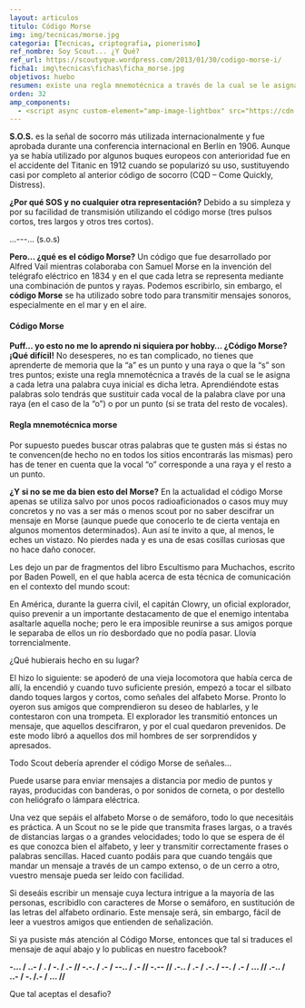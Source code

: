 ```yaml
---
layout: articulos
titulo: Código Morse
img: img/tecnicas/morse.jpg
categoria: [Tecnicas, criptografia, pionerismo]
ref_nombre: Soy Scout... ¿Y Qué?
ref_url: https://scoutyque.wordpress.com/2013/01/30/codigo-morse-i/
ficha1: img\tecnicas\fichas\ficha_morse.jpg
objetivos: huebo
resumen: existe una regla mnemotécnica a través de la cual se le asigna a cada letra una palabra cuya inicial es dicha letra. Aprendiéndote estas palabras solo tendrás que sustituir...
orden: 32
amp_components:
  - <script async custom-element="amp-image-lightbox" src="https://cdn.ampproject.org/v0/amp-image-lightbox-0.1.js"></script>
---
```

**S.O.S.** es la señal de socorro más utilizada internacionalmente y fue aprobada durante una conferencia internacional en Berlín en 1906. Aunque ya se había utilizado por algunos buques europeos con anterioridad fue en el accidente del Titanic en 1912 cuando se popularizó su uso, sustituyendo casi por completo al anterior código de socorro (CQD – Come Quickly, Distress).

**¿Por qué SOS y no cualquier otra representación?** Debido a su simpleza y por su facilidad de transmisión utilizando el código morse (tres pulsos cortos, tres largos y otros tres cortos).

...---... (s.o.s)

**Pero… ¿qué es el código Morse?** Un código que fue desarrollado por Alfred Vail mientras colaboraba con Samuel Morse en la invención del telégrafo eléctrico en 1834 y en el que cada letra se representa mediante una combinación de puntos y rayas. Podemos escribirlo, sin embargo, el **código Morse** se ha utilizado sobre todo para transmitir mensajes sonoros, especialmente en el mar y en el aire.

#### Código Morse

**Puff… yo esto no me lo aprendo ni siquiera por hobby… ¿Código Morse? ¡Qué difícil!** No desesperes, no es tan complicado, no tienes que aprenderte de memoria que la “a” es un punto y una raya o que la “s” son tres puntos; existe una regla mnemotécnica a través de la cual se le asigna a cada letra una palabra cuya inicial es dicha letra. Aprendiéndote estas palabras solo tendrás que sustituir cada vocal de la palabra clave por una raya (en el caso de la “o”) o por un punto (si se trata del resto de vocales).

#### Regla mnemotécnica morse

Por supuesto puedes buscar otras palabras que te gusten más si éstas no te convencen(de hecho no en todos los sitios encontrarás las mismas) pero has de tener en cuenta que la vocal “o” corresponde a una raya y el resto a un punto.

**¿Y si no se me da bien esto del Morse?** En la actualidad el código Morse apenas se utiliza salvo por unos pocos radioaficionados o casos muy muy concretos y no vas a ser más o menos scout por no saber descifrar un mensaje en Morse (aunque puede que conocerlo te de cierta ventaja en algunos momentos determinados). Aun así te invito a que, al menos, le eches un vistazo. No pierdes nada y es una de esas cosillas curiosas que no hace daño conocer.

Les dejo un par de fragmentos del libro Escultismo para Muchachos, escrito por Baden Powell, en el que habla acerca de esta técnica de comunicación en el contexto del mundo scout:

En América, durante la guerra civil, el capitán Clowry, un oficial explorador, quiso prevenir a un importante destacamento de que el enemigo intentaba asaltarle aquella noche; pero le era imposible reunirse a sus amigos porque le separaba de ellos un río desbordado que no podía pasar. Llovía torrencialmente.

¿Qué hubierais hecho en su lugar?

El hizo lo siguiente: se apoderó de una vieja locomotora que había cerca de allí, la encendió y cuando tuvo suficiente presión, empezó a tocar el silbato dando toques largos y cortos, como señales del alfabeto Morse. Pronto lo oyeron sus amigos que comprendieron su deseo de hablarles, y le contestaron con una trompeta. El explorador les transmitió entonces un mensaje, que aquellos descifraron, y por el cual quedaron prevenidos. De este modo libró a aquellos dos mil hombres de ser sorprendidos y apresados.

Todo Scout debería aprender el código Morse de señales...

Puede usarse para enviar mensajes a distancia por medio de puntos y rayas, producidas con banderas, o por sonidos de corneta, o por destello con heliógrafo o lámpara eléctrica.

Una vez que sepáis el alfabeto Morse o de semáforo, todo lo que necesitáis es práctica. A un Scout no se le pide que transmita frases largas, o a través de distancias largas o a grandes velocidades; todo lo que se espera de él es que conozca bien el alfabeto, y leer y transmitir correctamente frases o palabras sencillas. Haced cuanto podáis para que cuando tengáis que mandar un mensaje a través de un campo extenso, o de un cerro a otro, vuestro mensaje pueda ser leído con facilidad.

Si deseáis escribir un mensaje cuya lectura intrigue a la mayoría de las personas, escribidlo con caracteres de Morse o semáforo, en sustitución de las letras del alfabeto ordinario. Este mensaje será, sin embargo, fácil de leer a vuestros amigos que entienden de señalización.

Si ya pusiste más atención al Código Morse, entonces que tal si traduces el mensaje de aquí abajo y lo publicas en nuestro facebook?

**-... / ..- / . / -. / .- // -.-. / .- / --.. / .- // -.-- // .-.. / .- / .-. / --. / .- / ... // .-.. / ..- / -. /.- / ... //**

Que tal aceptas el desafio?
